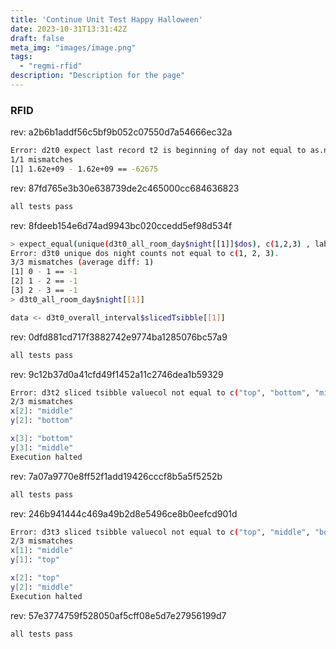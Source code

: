 ```yaml
---
title: 'Continue Unit Test Happy Halloween'
date: 2023-10-31T13:31:42Z
draft: false
meta_img: "images/image.png"
tags:
  - "regmi-rfid"
description: "Description for the page"
---
```


### RFID



rev: a2b6b1addf56c5bf9b052c07550d7a54666ec32a

```bash
Error: d2t0 expect last record t2 is beginning of day not equal to as.numeric(tail(d2t0_all_room_day$day[[1]]$datetime, n = 1)).
1/1 mismatches
[1] 1.62e+09 - 1.62e+09 == -62675
```

rev: 87fd765e3b30e638739de2c465000cc684636823

```bash
all tests pass
```

rev: 8fdeeb154e6d74ad9943bc020ccedd5ef98d534f 

```bash
> expect_equal(unique(d3t0_all_room_day$night[[1]]$dos), c(1,2,3) , label='d3t0 unique dos night counts')
Error: d3t0 unique dos night counts not equal to c(1, 2, 3).
3/3 mismatches (average diff: 1)
[1] 0 - 1 == -1
[2] 1 - 2 == -1
[3] 2 - 3 == -1
> d3t0_all_room_day$night[[1]]

data <- d3t0_overall_interval$slicedTsibble[[1]]
```

rev: 0dfd881cd717f3882742e9774ba1285076bc57a9

```bash
all tests pass
```

rev: 9c12b37d0a41cfd49f1452a11c2746dea1b59329 

```bash
Error: d3t2 sliced tsibble valuecol not equal to c("top", "bottom", "middle").
2/3 mismatches
x[2]: "middle"
y[2]: "bottom"

x[3]: "bottom"
y[3]: "middle"
Execution halted
```

rev: 7a07a9770e8ff52f1add19426cccf8b5a5f5252b

```bash
all tests pass
```

rev: 246b941444c469a49b2d8e5496ce8b0eefcd901d

```bash
Error: d3t3 sliced tsibble valuecol not equal to c("top", "middle", "bottom").
2/3 mismatches
x[1]: "middle"
y[1]: "top"

x[2]: "top"
y[2]: "middle"
Execution halted
```

rev: 57e3774759f528050af5cff08e5d7e27956199d7

```bash
all tests pass
```